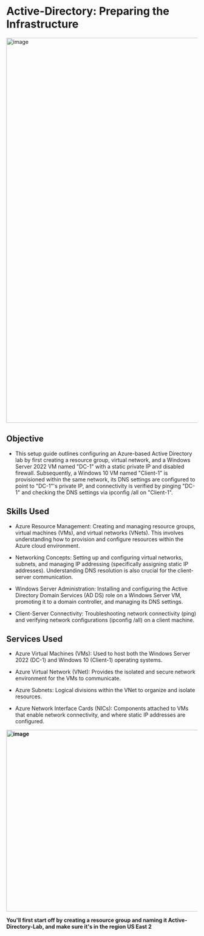 # Active-Directory: Preparing the Infrastructure

<img width="1536" height="1011" alt="image" src="https://github.com/user-attachments/assets/c86da1b0-e3d1-4be0-aa8d-6f5f573a57e3" />

<h2> Objective </h2>

- This setup guide outlines configuring an Azure-based Active Directory lab by first creating a resource group, virtual network, and a Windows Server 2022 VM named "DC-1" with a static private IP and disabled firewall. Subsequently, a Windows 10 VM named "Client-1" is provisioned within the same network, its DNS settings are configured to point to "DC-1"'s private IP, and connectivity is verified by pinging "DC-1" and checking the DNS settings via ipconfig /all on "Client-1".

<h2>Skills Used</h2>

- Azure Resource Management: Creating and managing resource groups, virtual machines (VMs), and virtual networks (VNets). This involves understanding how to provision and configure resources within the Azure cloud environment.

- Networking Concepts: Setting up and configuring virtual networks, subnets, and managing IP addressing (specifically assigning static IP addresses). Understanding DNS resolution is also crucial for the client-server communication.

- Windows Server Administration: Installing and configuring the Active Directory Domain Services (AD DS) role on a Windows Server VM, promoting it to a domain controller, and managing its DNS settings.

- Client-Server Connectivity: Troubleshooting network connectivity (ping) and verifying network configurations (ipconfig /all) on a client machine.


<h2>Services Used</h2>

- Azure Virtual Machines (VMs): Used to host both the Windows Server 2022 (DC-1) and Windows 10 (Client-1) operating systems.

- Azure Virtual Network (VNet): Provides the isolated and secure network environment for the VMs to communicate.

- Azure Subnets: Logical divisions within the VNet to organize and isolate resources.

- Azure Network Interface Cards (NICs): Components attached to VMs that enable network connectivity, and where static IP addresses are configured.



<b>

<img width="1066" height="477" alt="image" src="https://github.com/user-attachments/assets/5542ed4a-5018-4403-b161-241c3c3d2ce5" />

You'll first start off by creating a resource group and naming it Active-Directory-Lab, and make sure it's in the region US East 2




</b>










